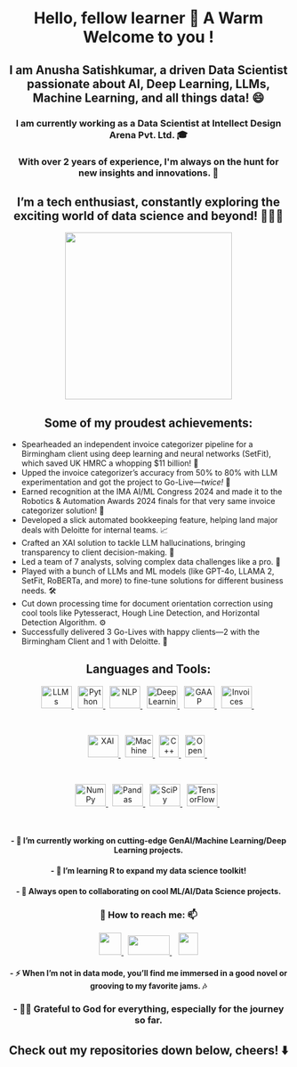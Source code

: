### <h1 align="center"> Hello, fellow learner 👋 A Warm Welcome to you ! </h1>

<h2 align="center"> I am Anusha Satishkumar, a driven Data Scientist passionate about AI, Deep Learning, LLMs, Machine Learning, and all things data! 😄 </h2>

<h3 align="center"> I am currently working as a Data Scientist at Intellect Design Arena Pvt. Ltd. 🎓</h4>

<h3 align="center"> With over 2 years of experience, I'm always on the hunt for new insights and innovations. 🤔 </h5>

<h2 align="center"> I’m a tech enthusiast, constantly exploring the exciting world of data science and beyond! 👩🏻‍💻 </h2>

<p align="center"> <img src="https://www.frankandmarci.com/wp-content/uploads/2023/03/01-B-ai-book-cover-design.png" width="300" align="center"> </p>

<h2 align="center"> Some of my proudest achievements: </h2>

- Spearheaded an independent invoice categorizer pipeline for a Birmingham client using deep learning and neural networks (SetFit), which saved UK HMRC a whopping $11 billion! 💸
- Upped the invoice categorizer’s accuracy from 50% to 80% with LLM experimentation and got the project to Go-Live—*twice!* 🚀
- Earned recognition at the IMA AI/ML Congress 2024 and made it to the Robotics & Automation Awards 2024 finals for that very same invoice categorizer solution! 🎉
- Developed a slick automated bookkeeping feature, helping land major deals with Deloitte for internal teams. 📈
- Crafted an XAI solution to tackle LLM hallucinations, bringing transparency to client decision-making. 🧐
- Led a team of 7 analysts, solving complex data challenges like a pro. 🧠
- Played with a bunch of LLMs and ML models (like GPT-4o, LLAMA 2, SetFit, RoBERTa, and more) to fine-tune solutions for different business needs. 🛠️
- Cut down processing time for document orientation correction using cool tools like Pytesseract, Hough Line Detection, and Horizontal Detection Algorithm. ⚙️
- Successfully delivered 3 Go-Lives with happy clients—2 with the Birmingham Client and 1 with Deloitte. 🎯

<h2 align="center"> Languages and Tools: </h2>
<p align="center">
    <a href="https://en.wikipedia.org/wiki/LLM" target="_blank">
    <img src="https://assets.zilliz.com/LLM_d9b2a51b37.png" alt="LLMs" width="55" height="40"/>
  </a>&nbsp;
    <a href="https://en.wikipedia.org/wiki/Python_(programming_language)" target="_blank">
    <img src="https://www.pngitem.com/pimgs/m/31-312064_programming-icon-png-python-logo-512-transparent-png.png" alt="Python" width="45" height="40"/>
  </a>&nbsp;
  <a href="https://en.wikipedia.org/wiki/Natural_language_processing" target="_blank">
    <img src="https://www.shutterstock.com/shutterstock/photos/2232411719/display_1500/stock-photo-nlp-icon-natural-language-processing-icon-nlp-logo-2232411719.jpg" alt="NLP" width="55" height="40"/>
  </a>&nbsp;
  <a href="https://en.wikipedia.org/wiki/Deep_learning" target="_blank">
    <img src="https://blogger.googleusercontent.com/img/b/R29vZ2xl/AVvXsEgNRrJPp8YOab8hTvZIiIDPoCUYY3RPhlUXWpHjk-yeY4a130qmtCP0eepzsSMfHD6gZrvDykVmN0tkWFAgI90W4Nd_YbwMFNe0BYjxy14tk93rBbDhRG12g4NRSTvcSmCP_Xy5NMclXQaD5xiOFMhc5C8OlJW0SK4thSz36ZJeQ2a-vLyk2ZxzfkXmsg/s1640/Machine%20Learning.png" alt="Deep Learning" width="55" height="40"/>
  </a>&nbsp;
    <a href="https://en.wikipedia.org/wiki/GAAP_(Generally_Accepted_Accounting_Principles)" target="_blank"> 
      <img src="https://static.vecteezy.com/system/resources/previews/029/927/999/original/gaap-generally-accepted-accounting-principles-label-icon-badge-stock-illustration-vector.jpg" alt="GAAP" width="55" height="40"/> 
    </a>&nbsp;
  <a href="https://en.wikipedia.org/wiki/Invoice" target="_blank"> 
    <img src="https://cdn-icons-png.flaticon.com/512/5531/5531737.png" alt="Invoices" width="55" height="40"/> 
  </a>&nbsp;
  </p>
<br>
<p align="center">
  <a href="https://en.wikipedia.org/wiki/Explainable_artificial_intelligence" target="_blank">
    <img src="https://media.licdn.com/dms/image/D4D12AQFg0ywtRnsOCQ/article-cover_image-shrink_720_1280/0/1691402261842?e=2147483647&v=beta&t=g287gSVFPrwbmBE669bNu2xud9YDjKfkk-JfnyjxCTY" alt="XAI" width="55" height="40"/>
  </a>&nbsp;
  <a href="https://en.wikipedia.org/wiki/Machine_learning" target="_blank">
    <img src="https://upload.wikimedia.org/wikipedia/commons/d/d5/Hey_Machine_Learning_Logo.png" alt="Machine Learning" width="50" height="40"/>
  </a>&nbsp;
  <a href="https://en.wikipedia.org/wiki/C%2B%2B" target="_blank">
    <img src="https://upload.wikimedia.org/wikipedia/commons/thumb/1/18/ISO_C%2B%2B_Logo.svg/120px-ISO_C%2B%2B_Logo.svg.png" alt="C++" width="35" height="40"/>
  </a>&nbsp;
  <a href="https://en.wikipedia.org/wiki/OpenCV" target="_blank">
    <img src="https://upload.wikimedia.org/wikipedia/commons/3/32/OpenCV_Logo_with_text_svg_version.svg" alt="OpenCV" width="35" height="40"/>
  </a>&nbsp;
</p>
<br>
<p align="center">
  <a href="https://en.wikipedia.org/wiki/NumPy" target="_blank">
    <img src="https://upload.wikimedia.org/wikipedia/commons/thumb/3/31/NumPy_logo_2020.svg/220px-NumPy_logo_2020.svg.png" alt="NumPy" width="55" height="40"/>
  </a>&nbsp;
  <a href="https://en.wikipedia.org/wiki/Pandas_(software)" target="_blank">
    <img src="https://upload.wikimedia.org/wikipedia/commons/thumb/e/ed/Pandas_logo.svg/300px-Pandas_logo.svg.png" alt="Pandas" width="55" height="40"/>
  </a>&nbsp;
  <a href="https://en.wikipedia.org/wiki/SciPy" target="_blank">
    <img src="https://www.fullstackpython.com/img/logos/scipy.png" alt="SciPy" width="55" height="40"/>
  </a>&nbsp;
  <a href="https://en.wikipedia.org/wiki/TensorFlow" target="_blank">
    <img src="https://www.tensorflow.org/images/tf_logo_social.png" alt="TensorFlow" width="55" height="40"/>
  </a>&nbsp;
</p> 
<br>

<h4 align="center"> - 🔭 I’m currently working on cutting-edge GenAI/Machine Learning/Deep Learning projects. </h4>
<h4 align="center"> - 🌱 I’m learning R to expand my data science toolkit! </h4>
<h4 align="center"> - 👯 Always open to collaborating on cool ML/AI/Data Science projects. </h4>

<h3 align="center">💬 How to reach me: 📫</h3>
<p align="center">
  <a href="https://www.linkedin.com/in/anusha7satish/" target="blank">
    <img src="https://content.linkedin.com/content/dam/me/business/en-us/amp/brand-site/v2/bg/LI-Bug.svg.original.svg" height="40" width="40"/>
  </a>&nbsp;
  <a href="https://www.quora.com/profile/Anusha-Satish-12" target="blank">
    <img src="https://upload.wikimedia.org/wikipedia/commons/9/91/Quora_logo_2015.svg" height="35" width="75"/>
  </a>&nbsp;&nbsp;
  <a href="https://anusha7satish.medium.com">
    <img src ="https://upload.wikimedia.org/wikipedia/commons/e/ec/Medium_logo_Monogram.svg" height="40" width="35"/>
  </a>
</p>

<h4 align="center"> - ⚡ When I’m not in data mode, you’ll find me immersed in a good novel or grooving to my favorite jams. 🎶 </h4>

<h3 align="center"> - 🙏🏻 Grateful to God for everything, especially for the journey so far. </h3>

<h2 align="center"> Check out my repositories down below, cheers! ⬇️ </h2>
